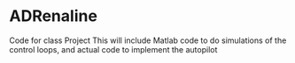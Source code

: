 # ADRenaline
Code for class Project
This will include Matlab code to do simulations of the control loops, and actual code to implement the autopilot
